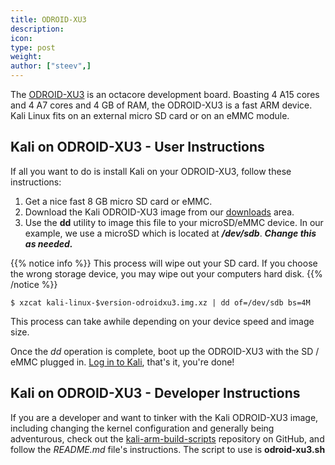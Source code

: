 ```yaml
---
title: ODROID-XU3
description:
icon:
type: post
weight:
author: ["steev",]
---
```


The [ODROID-XU3](https://www.hardkernel.com/main/products/prdt_info.php?g_code=g140448267127) is an octacore development board. Boasting 4 A15 cores and 4 A7 cores and 4 GB of RAM, the ODROID-XU3 is a fast ARM device. Kali Linux fits on an external micro SD card or on an eMMC module.

## Kali on ODROID-XU3 - User Instructions

If all you want to do is install Kali on your ODROID-XU3, follow these instructions:

1. Get a nice fast 8 GB micro SD card or eMMC.
2. Download the Kali ODROID-XU3 image from our [downloads](https://www.offensive-security.com/kali-linux-arm-images/) area.
3. Use the **dd** utility to image this file to your microSD/eMMC device. In our example, we use a microSD which is located at **_/dev/sdb_**. **_Change this as needed._**

{{% notice info %}}
This process will wipe out your SD card. If you choose the wrong storage device, you may wipe out your computers hard disk.
{{% /notice %}}

```console
$ xzcat kali-linux-$version-odroidxu3.img.xz | dd of=/dev/sdb bs=4M
```

This process can take awhile depending on your device speed and image size.

Once the _dd_ operation is complete, boot up the ODROID-XU3 with the SD / eMMC plugged in. [Log in to Kali](/docs/introduction/default-credentials/), that's it, you're done!

## Kali on ODROID-XU3 - Developer Instructions

If you are a developer and want to tinker with the Kali ODROID-XU3 image, including changing the kernel configuration and generally being adventurous, check out the [kali-arm-build-scripts](https://gitlab.com/kalilinux/build-scripts/kali-arm) repository on GitHub, and follow the _README.md_ file's instructions. The script to use is **odroid-xu3.sh**
